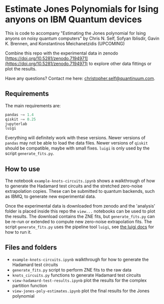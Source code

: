 
# Estimate Jones Polynomials for Ising anyons on IBM Quantum devices

This is code to accompany "Estimating the Jones polynomial for Ising anyons on noisy quantum computers" by Chris N. Self, Sofyan Iblisdir, Gavin K. Brennen, and Konstantinos Meichanetzidis (UPCOMING)

Combine this repo with the experimental data in zenodo [https://doi.org/10.5281/zenodo.7194971](https://doi.org/10.5281/zenodo.7194971) to explore other data fittings or plot the results.

Have any questions? Contact me here: [christopher.self@quantinuum.com](mailto:christopher.self@quantinuum.com).

## Requirements

The main requirements are:

```python
pandas ~= 1.4
qiskit ~= 0.25
jupyterlab
luigi
```

Everything will definitely work with these versions. Newer versions of `pandas` may not be able to load the data files. Newer versions of `qiskit` should be compatible, maybe with small fixes. `luigi` is only used by the script `generate_fits.py`.

## How to use

The notebook `example-knots-circuits.ipynb` shows a walkthrough of how to generate the Hadamard test circuits and the stretched zero-noise extrapolation copies. These can be submitted to quantum backends, such as IBMQ, to generate new experimental data.

Once the experimental data is downloaded from zenodo and the 'analysis' folder is placed inside this repo the `view...` notebooks can be used to plot the results. The download contains the ZNE fits, but `generate_fits.py` can be re-run or extended to compute new zero-noise extrapolation fits. The script `generate_fits.py` uses the pipeline tool `luigi`, see [the luigi docs](https://luigi.readthedocs.io/en/stable/) for how to run it.

## Files and folders

- `example-knots-circuits.ipynb` walkthrough for how to generate the Hadamard test circuits
- `generate_fits.py` script to perform ZNE fits to the raw data
- `knots_circuits.py` functions to generate Hadamard test circuits
- `view-hadamard-test-results.ipynb` plot the results for the complex partition function
- `view-jones-poly-estimates.ipynb` plot the final results for the Jones polynomial
